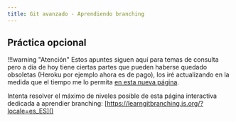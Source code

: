 ```yaml
---
title: Git avanzado - Aprendiendo branching
---
```


## Práctica opcional

!!!warning "Atención"
    Estos apuntes siguen aquí para temas de consulta pero a día de hoy tiene ciertas partes que pueden haberse quedado obsoletas (Heroku por ejemplo ahora es de pago), los iré actualizando en la medida que el tiempo me lo permita [en esta nueva página](https://raul-profesor.github.io/Despliegue/).

Intenta resolver el máximo de niveles posible de esta página interactiva dedicada a aprendier branching: [https://learngitbranching.js.org/?locale=es_ES]()
